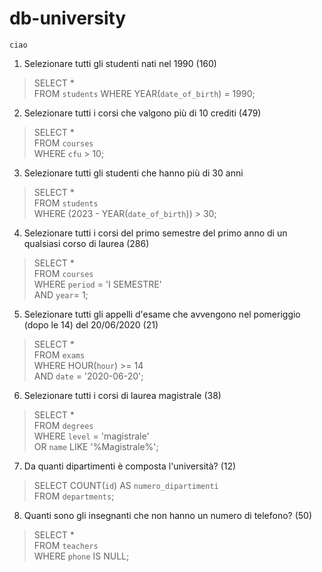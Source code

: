 # db-university  
  
  `ciao`
  
1. Selezionare tutti gli studenti nati nel 1990 (160)  

> SELECT *  
> FROM `students` 
> WHERE YEAR(`date_of_birth`) = 1990;  
  
  
2. Selezionare tutti i corsi che valgono più di 10 crediti (479)  
  
> SELECT *  
> FROM `courses`  
> WHERE `cfu` > 10;  
  
  
3. Selezionare tutti gli studenti che hanno più di 30 anni  
  
> SELECT *  
> FROM `students`  
> WHERE (2023 - YEAR(`date_of_birth`)) > 30;  
  
  
4. Selezionare tutti i corsi del primo semestre del primo anno di un qualsiasi corso di laurea (286)  
  
> SELECT *  
> FROM `courses`  
> WHERE `period` = 'I SEMESTRE'  
> AND `year`= 1;  
  
  
5. Selezionare tutti gli appelli d'esame che avvengono nel pomeriggio (dopo le 14) del 20/06/2020 (21)  
  
> SELECT *  
> FROM `exams`  
> WHERE HOUR(`hour`) >= 14  
> AND `date` = '2020-06-20';  
  
  
6. Selezionare tutti i corsi di laurea magistrale (38)  
  
> SELECT *  
> FROM `degrees`  
> WHERE `level` = 'magistrale'  
> OR `name` LIKE '%Magistrale%';  
  
  
7. Da quanti dipartimenti è composta l'università? (12)  
  
> SELECT COUNT(`id`) AS `numero_dipartimenti`  
> FROM `departments`;  
  
  
8. Quanti sono gli insegnanti che non hanno un numero di telefono? (50)  
  
> SELECT *  
> FROM `teachers`  
> WHERE `phone` IS NULL;  
